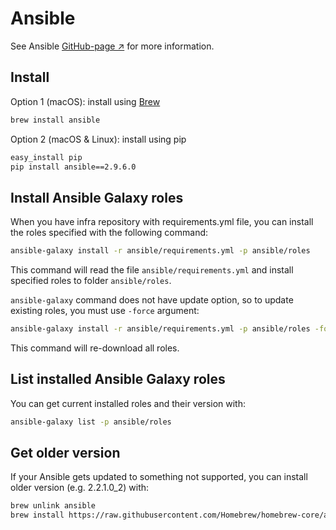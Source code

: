 # Ansible

See Ansible [GitHub-page ↗️](https://github.com/ansible/ansible) for more information.

## Install

Option 1 (macOS): install using [Brew](brew.md)

``` sh
brew install ansible
```

Option 2 (macOS & Linux): install using pip

``` sh
easy_install pip
pip install ansible==2.9.6.0
```

## Install Ansible Galaxy roles

When you have infra repository with requirements.yml file, you can install the roles specified with the following command:

``` sh
ansible-galaxy install -r ansible/requirements.yml -p ansible/roles
```

This command will read the file `ansible/requirements.yml` and install specified roles to folder `ansible/roles`.

`ansible-galaxy` command does not have update option, so to update existing roles, you must use `-force` argument:

``` sh
ansible-galaxy install -r ansible/requirements.yml -p ansible/roles -force
```

This command will re-download all roles.

## List installed Ansible Galaxy roles

You can get current installed roles and their version with:

``` sh
ansible-galaxy list -p ansible/roles
```

## Get older version

If your Ansible gets updated to something not supported, you can install older version (e.g. 2.2.1.0_2) with:

``` sh
brew unlink ansible
brew install https://raw.githubusercontent.com/Homebrew/homebrew-core/a642169312c975bea27617e60c925f7494d44de4/Formula/ansible.rb
```
